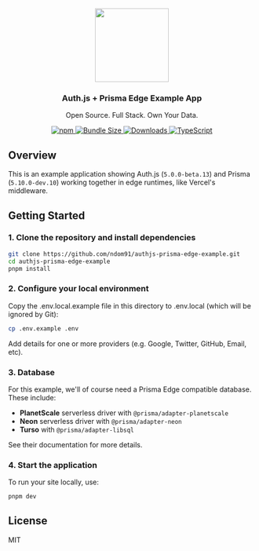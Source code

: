 <p align="center">
   <br/>
   <a href="https://authjs.dev" target="_blank"><img width="150px" src="https://authjs.dev/img/logo/logo-sm.png" /></a>
   <h3 align="center">Auth.js + Prisma Edge Example App</h3>
   <p align="center">
   Open Source. Full Stack. Own Your Data.
   </p>
   <p align="center" style="align: center;">
      <a href="https://npm.im/next-auth">
        <img alt="npm" src="https://img.shields.io/npm/v/next-auth?color=green&label=next-auth">
      </a>
      <a href="https://bundlephobia.com/result?p=next-auth-example">
        <img src="https://img.shields.io/bundlephobia/minzip/next-auth?label=next-auth" alt="Bundle Size"/>
      </a>
      <a href="https://www.npmtrends.com/next-auth">
        <img src="https://img.shields.io/npm/dm/next-auth?label=next-auth%20downloads" alt="Downloads" />
      </a>
      <a href="https://npm.im/next-auth">
        <img src="https://img.shields.io/badge/npm-TypeScript-blue" alt="TypeScript" />
      </a>
   </p>
</p>

## Overview

This is an example application showing Auth.js (`5.0.0-beta.13`) and Prisma (`5.10.0-dev.10`) working together in edge runtimes, like Vercel's middleware.

## Getting Started

### 1. Clone the repository and install dependencies

```bash
git clone https://github.com/ndom91/authjs-prisma-edge-example.git
cd authjs-prisma-edge-example
pnpm install
```

### 2. Configure your local environment

Copy the .env.local.example file in this directory to .env.local (which will be ignored by Git):

```bash
cp .env.example .env
```

Add details for one or more providers (e.g. Google, Twitter, GitHub, Email, etc).

### 3. Database

For this example, we'll of course need a Prisma Edge compatible database. These include:

- **PlanetScale** serverless driver with `@prisma/adapter-planetscale`
- **Neon** serverless driver with `@prisma/adapter-neon`
- **Turso** with `@prisma/adapter-libsql`

See their documentation for more details.

### 4. Start the application

To run your site locally, use:

```bash
pnpm dev
```

## License

MIT
